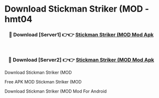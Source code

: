 # Download Stickman Striker (MOD - hmt04



<div align="center">
<h3>🔴 Download [Server1] 👉👉 <a href="https://momento.my/?title=Stickman_Striker_(MOD">Stickman Striker (MOD Mod Apk</a></h3><br>

<h3>🔴 Download [Server2] 👉👉 <a href="https://momento.my/?title=Stickman_Striker_(MOD">Stickman Striker (MOD Mod Apk</a></h3>
</div>



Download Stickman Striker (MOD 

Free APK MOD Stickman Striker (MOD 

Download Stickman Striker (MOD Mod For Android
